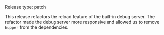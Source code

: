 Release type: patch

This release refactors the reload feature of the built-in debug server. The refactor
made the debug server more responsive and allowed us to remove `hupper` from the
dependencies.
